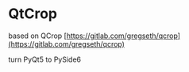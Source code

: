 # QtCrop

based on QCrop
[https://gitlab.com/gregseth/qcrop](https://gitlab.com/gregseth/qcrop)

turn PyQt5 to PySide6